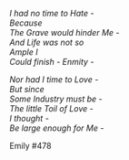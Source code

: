 ﻿


_I had no time to Hate -  
Because  
The Grave would hinder Me -  
And Life was not so  
Ample I  
Could finish - Enmity -_

_Nor had I time to Love -  
But since  
Some Industry must be -  
The little Toil of Love -  
I thought -  
Be large enough for Me -_

Emily #478
